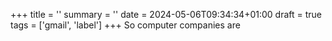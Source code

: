 +++
title = ''
summary = ''
date = 2024-05-06T09:34:34+01:00
draft = true
tags = ['gmail', 'label']
+++
So computer companies are 
